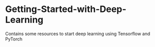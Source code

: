 # Getting-Started-with-Deep-Learning
Contains some resources to start deep learning using Tensorflow and PyTorch
